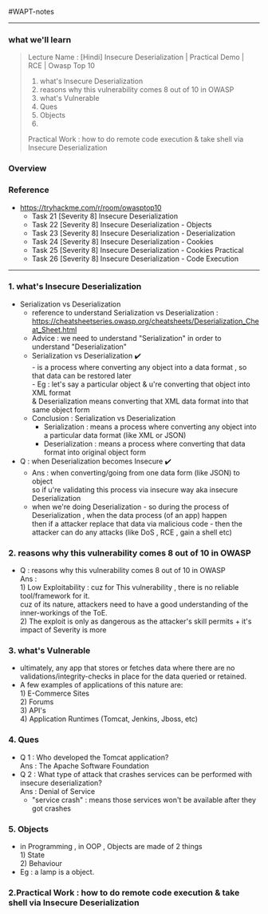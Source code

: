 #WAPT-notes

---
### what we'll learn
> Lecture Name : [Hindi] Insecure Deserialization | Practical Demo | RCE | Owasp Top 10
> 1) what's Insecure Deserialization
> 2) reasons why this vulnerability comes 8 out of 10 in OWASP
> 3) what's Vulnerable
> 4) Ques
> 5) Objects
> 6) 
> Practical Work : how to do remote code execution & take shell via Insecure Deserialization

### Overview

### Reference
- https://tryhackme.com/r/room/owasptop10
    - Task 21 [Severity 8] Insecure Deserialization 
    - Task 22 [Severity 8] Insecure Deserialization - Objects
    - Task 23 [Severity 8] Insecure Deserialization - Deserialization
    - Task 24 [Severity 8] Insecure Deserialization - Cookies
    - Task 25 [Severity 8] Insecure Deserialization - Cookies Practical
    - Task 26 [Severity 8] Insecure Deserialization - Code Execution

---

### 1. what's Insecure Deserialization
- Serialization vs Deserialization
    - reference to understand Serialization vs Deserialization : <br>
        https://cheatsheetseries.owasp.org/cheatsheets/Deserialization_Cheat_Sheet.html
    - Advice : we need to understand "Serialization" in order to understand "Deserialization"
    - Serialization vs Deserialization ✔️
        <br>- is a process where converting any object into a data format , so that data can be restored later
        <br>- Eg : let's say a particular object & u're converting that object into XML format <br>
            & Deserialization means converting that XML data format into that same object form
    - Conclusion : Serialization vs Deserialization
        - Serialization : means a process where converting any object into a particular data format (like XML or JSON)
        - Deserialization : means a process where converting that data format into original object form
- Q : when Deserialization becomes Insecure ✔️
    - Ans : when converting/going from one data form (like JSON) to object <br>
        so if u're validating this process via insecure way aka insecure Deserialization
    - when we're doing Deserialization - so during the process of Deserialization , when the data process (of an app) happen <br>
        then if a attacker replace that data via malicious code - then the attacker can do any attacks (like DoS , RCE , gain a shell etc)

### 2. reasons why this vulnerability comes 8 out of 10 in OWASP
- Q : reasons why this vulnerability comes 8 out of 10 in OWASP
    <br>Ans : 
    <br>1) Low Exploitability : cuz for This vulnerability , there is no reliable tool/framework for it. <br>
        cuz of its nature, attackers need to have a good understanding of the inner-workings of the ToE.
    <br>2) The exploit is only as dangerous as the attacker's skill permits + it's impact of Severity is more

### 3. what's Vulnerable
- ultimately, any app that stores or fetches data where there are no validations/integrity-checks in place for the data queried or retained.
- A few examples of applications of this nature are:
    <br>1) E-Commerce Sites
    <br>2) Forums
    <br>3) API's
    <br>4) Application Runtimes (Tomcat, Jenkins, Jboss, etc)

### 4. Ques
- Q 1 : Who developed the Tomcat application? <br>
    Ans : The Apache Software Foundation
- Q 2 : What type of attack that crashes services can be performed with insecure deserialization? <br>
    Ans : Denial of Service <br>
    - "service crash" : means those services won't be available after they got crashes

### 5. Objects
- in Programming , in OOP , Objects are made of 2 things 
    <br>1) State
    <br>2) Behaviour
- Eg : a lamp is a object. 

### 2.Practical Work : how to do remote code execution & take shell via Insecure Deserialization



